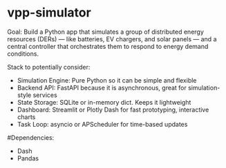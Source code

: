 # vpp-simulator
Goal: Build a Python app that simulates a group of distributed energy resources (DERs) — like batteries, EV chargers, and solar panels — and a central controller that orchestrates them to respond to energy demand conditions. 

Stack to potentially consider:

- Simulation Engine: Pure Python so it can be simple and flexible
- Backend API: FastAPI because it is asynchronous, great for simulation-style services
- State Storage: SQLite or in-memory dict. Keeps it lightweight
- Dashboard: Streamlit or Plotly Dash for fast prototyping, interactive charts
- Task Loop: asyncio or APScheduler for time-based updates

#Dependencies:
- Dash
- Pandas